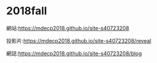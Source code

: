 # 2018fall

網站:https://mdecp2018.github.io/site-s40723208

投影片:https://mdecp2018.github.io/site-s40723208/reveal

網誌:https://mdecp2018.github.io/site-s40723208/blog